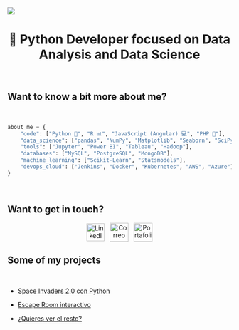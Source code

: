 <img src="https://github.com/adrianlardies/adrianlardies/blob/main/hello.svg"/>

<h1 align="center">👋 Python Developer focused on Data Analysis and Data Science</h1>

<br>

## Want to know a bit more about me?

<br>

```python
about_me = {
    "code": ["Python 🐍", "R 📊", "JavaScript (Angular) 💻", "PHP 🐘"],
    "data_science": ["pandas", "NumPy", "Matplotlib", "Seaborn", "SciPy", "Plotly", "Spark"],
    "tools": ["Jupyter", "Power BI", "Tableau", "Hadoop"],
    "databases": ["MySQL", "PostgreSQL", "MongoDB"],
    "machine_learning": ["Scikit-Learn", "Statsmodels"],
    "devops_cloud": ["Jenkins", "Docker", "Kubernetes", "AWS", "Azure"],
}
```
<br>

## Want to get in touch?

<p align="center">
    <a href="https://www.linkedin.com/in/adrianlardies/"><img align="center" alt="LinkedIn" width="40px" src="https://github.com/adrianlardies/adrianlardies/blob/main/linkedin.svg" /></a>&nbsp;&nbsp;
    <a href="mailto:adrian.lardies@gmail.com"><img align="center" alt="Correo" width="42px" src="https://github.com/adrianlardies/adrianlardies/blob/main/mail.svg" /></a>&nbsp;&nbsp;
    <a href="https://adrianlardies.github.io/portfolio/"><img align="center" alt="Portafolio" width="42px" src="https://github.com/adrianlardies/adrianlardies/blob/main/icon_cv.png" /></a>
</p>

## Some of my projects

<br>

* [Space Invaders 2.0 con Python](https://github.com/adrianlardies/space-invaders-python-pygame "App of the classic Space Invaders game with a fresh and renewed look")

* [Escape Room interactivo](https://github.com/adrianlardies/escape-room-python "A text adventure game wrapped in mystery - Finish it before time runs out!")

* [¿Quieres ver el resto?](https://github.com/adrianlardies?tab=repositories "GitHub repository")
